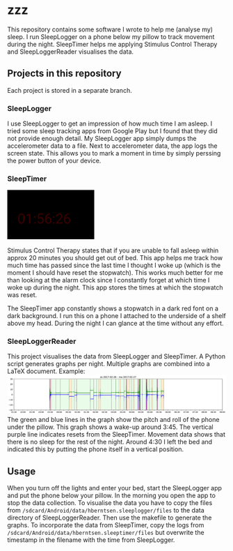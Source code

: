 # zzz
This repository contains some software I wrote to help me (analyse my) sleep. I run SleepLogger on a phone below my pillow to track movement during the night. SleepTimer helps me applying Stimulus Control Therapy and SleepLoggerReader visualises the data.

## Projects in this repository
Each project is stored in a separate branch.

### SleepLogger
I use SleepLogger to get an impression of how much time I am asleep. I tried some sleep tracking apps from Google Play but I found that they did not provide enough detail. My SleepLogger app simply dumps the accelerometer data to a file. Next to accelerometer data, the app logs the screen state. This allows you to mark a moment in time by simply perssing the power button of your device.

### SleepTimer
<img src="SleepTimer.png" alt="SleepTimer screenshot" width=200>

Stimulus Control Therapy states that if you are unable to fall asleep within approx 20 minutes you should get out of bed. This app helps me track how much time has passed since the last time I thought I woke up (which is the moment I should have reset the stopwatch). This works much better for me than looking at the alarm clock since I constantly forget at which time I woke up during the night. This app stores the times at which the stopwatch was reset.

The SleepTimer app constantly shows a stopwatch in a dark red font on a dark background. I run this on a phone I attached to the underside of a shelf above my head. During the night I can glance at the time without any effort. 


### SleepLoggerReader
This project visualises the data from SleepLogger and SleepTimer. A Python script generates graphs per night. Multiple graphs are combined into a LaTeX document. 
Example:
![](SleepLoggerReader.png)
The green and blue lines in the graph show the pitch and roll of the phone under the pillow. This graph shows a wake-up around 3:45. The vertical purple line indicates resets from the SleepTimer. Movement data shows that there is no sleep for the rest of the night. Around 4:30 I left the bed and indicated this by putting the phone itself in a vertical position.

## Usage
When you turn off the lights and enter your bed, start the SleepLogger app and put the phone below your pillow. In the morning you open the app to stop the data collection. To visualise the data you have to copy the files from `/sdcard/Android/data/hberntsen.sleeplogger/files` to the data directory of SleepLoggerReader. Then use the makefile to generate the graphs. To incorporate the data from SleepTimer, copy the logs from `/sdcard/Android/data/hberntsen.sleeptimer/files` but overwrite the timestamp in the filename with the time from SleepLogger. 
